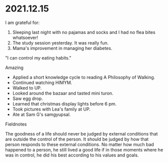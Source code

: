 # 2021.12.15

I am grateful for:

1. Sleeping last night with no pajamas and socks and I had no flea bites whatsoever!
2. The study session yesterday. It was really fun.
3. Mama's improvement in managing her diabetes.

"I can control my eating habits."

Amazing

- Applied a short knowledge cycle to reading A Philosophy of Walking.
- Continued watching HIMYM.
- Walked to UP.
- Looked around the bazaar and tasted mini turon.
- Saw egg drop.
- Learned that christmas display lights before 6 pm.
- Took pictures with Lea's family at UP.
- Ate at Sam G's samgyupsal.

Fieldnotes

The goodness of a life should never be judged by external conditions that are outside the control of the person. It should be judged by how that person responds to these external conditions. No matter how much bad happened to a person, he still lived a good life if in those moments where he was in control, he did his best according to his values and goals.

